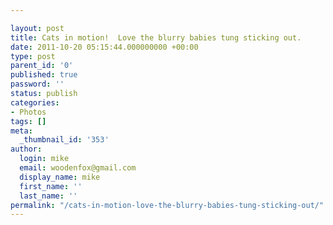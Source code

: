 ```yaml
---

layout: post
title: Cats in motion!  Love the blurry babies tung sticking out.
date: 2011-10-20 05:15:44.000000000 +00:00
type: post
parent_id: '0'
published: true
password: ''
status: publish
categories:
- Photos
tags: []
meta:
  _thumbnail_id: '353'
author:
  login: mike
  email: woodenfox@gmail.com
  display_name: mike
  first_name: ''
  last_name: ''
permalink: "/cats-in-motion-love-the-blurry-babies-tung-sticking-out/"
---
```



